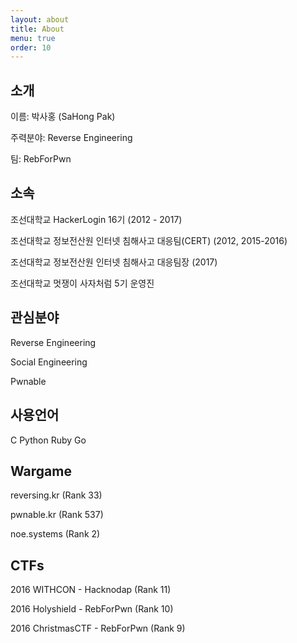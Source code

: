 ```yaml
---
layout: about
title: About
menu: true
order: 10
---
```


## 소개
이름: 박사홍 (SaHong Pak)

주력분야: Reverse Engineering

팀: RebForPwn

## 소속
조선대학교 HackerLogin 16기 (2012 - 2017)

조선대학교 정보전산원 인터넷 침해사고 대응팀(CERT) (2012, 2015-2016)

조선대학교 정보전산원 인터넷 침해사고 대응팀장 (2017)

조선대학교 멋쟁이 사자처럼 5기 운영진

## 관심분야
Reverse Engineering

Social Engineering

Pwnable

## 사용언어
C Python Ruby Go

## Wargame
reversing.kr (Rank 33)

pwnable.kr (Rank 537)

noe.systems (Rank 2)

## CTFs
2016 WITHCON - Hacknodap (Rank 11)

2016 Holyshield - RebForPwn (Rank 10)

2016 ChristmasCTF - RebForPwn (Rank 9)
